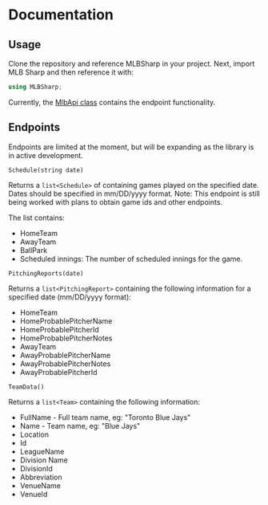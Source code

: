 # Documentation

## Usage

Clone the repository and reference MLBSharp in your project. Next, import MLB Sharp and then reference it with:

```csharp
using MLBSharp;
```

Currently, the [MlbApi class](https://github.com/markjamesm/MLB-Sharp/blob/master/MLBSharp/MlbApi.cs) contains the endpoint functionality.


## Endpoints

Endpoints are limited at the moment, but will be expanding as the library is in active development.

```Schedule(string date)```

Returns a ```list<Schedule>``` of containing games played on the specified date. Dates should be specified in mm/DD/yyyy format. Note: This endpoint is still being worked with plans to obtain game ids and other endpoints.

The list contains: 

* HomeTeam
* AwayTeam
* BallPark
* Scheduled innings: The number of scheduled innings for the game.


```PitchingReports(date)```

Returns a ```list<PitchingReport>``` containing the following information for a specified date (mm/DD/yyyy format):

* HomeTeam
* HomeProbablePitcherName
* HomeProbablePitcherId
* HomeProbablePitcherNotes
* AwayTeam
* AwayProbablePitcherName
* AwayProbablePitcherNotes
* AwayProbablePitcherId


```TeamData()```

Returns a ```list<Team>``` containing the following information:

* FullName - Full team name, eg: "Toronto Blue Jays"
* Name - Team name, eg: "Blue Jays"
* Location
* Id 
* LeagueName
* Division Name
* DivisionId
* Abbreviation
* VenueName
* VenueId
